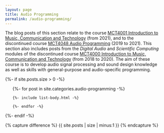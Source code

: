 ```yaml
---
layout: page
title: Audio Programming
permalink: /audio-programming/
---
```


The blog posts of this section relate to the course [MCT4001 Introduction to Music, Communication and Technology](https://www.uio.no/studier/emner/hf/imv/MCT4001/) (from 2021), and to the discontinued course [MCT4048 Audio Programming](https://web.archive.org/web/20210414104443/https://www.ntnu.edu/studies/courses/MCT4048) (2019 to 2021). This section also includes posts from the _Digital Audio_ and _Scientific Computing_ modules of the discontinued course [MCT4000 Introduction to Music, Communication and Technology](https://web.archive.org/web/20210419143616/https://www.ntnu.edu/studies/courses/MCT4000) (from 2018 to 2020). The aim of these course is to develop audio signal processing and sound design knowledge as well as skills with general-purpose and audio-specific programming.

{%- if site.posts.size > 0 -%}

  <!-- <h2 class="post-list-heading">{{ page.list_title | default: "Posts" }}</h2> -->
  <ul class="post-list">
    {%- for post in site.categories.audio-programming -%}

    {%- include list-body.html -%}

    {%- endfor -%}

  </ul>
{%- endif -%}

<!-- Hack from https://github.com/jekyll/jekyll/issues/2538 -->

{% capture difference %} {{ site.posts | size | minus:1 }} {% endcapture %}

<!-- {% unless difference contains '-' %} -->
<!-- ***No posts... yet.*** -->
 <!-- Your code will now be dependent on page.tags being empty -->
<!-- {% endunless %} -->
